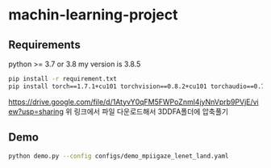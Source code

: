 # machin-learning-project

## Requirements
python >= 3.7 or 3.8 my version is 3.8.5

```bash
pip install -r requirement.txt
pip install torch==1.7.1+cu101 torchvision==0.8.2+cu101 torchaudio==0.7.2 -f https://download.pytorch.org/whl/torch_stable.html
```
https://drive.google.com/file/d/1AtyvY0qFM5FWPoZnml4jyNnVprb9PVjE/view?usp=sharing
위 링크에서 파일 다운로드해서 3DDFA폴더에 압축풀기

## Demo
```bash
python demo.py --config configs/demo_mpiigaze_lenet_land.yaml
```
